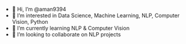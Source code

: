 - 👋 Hi, I’m @aman9394
- 👀 I’m interested in Data Science, Machine Learning, NLP, Computer Vision, Python
- 🌱 I’m currently learning NLP & Computer Vision
- 💞️ I’m looking to collaborate on NLP projects

<!---
aman9394/aman9394 is a ✨ special ✨ repository because its `README.md` (this file) appears on your GitHub profile.
You can click the Preview link to take a look at your changes.
--->
